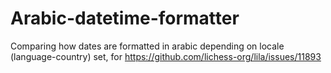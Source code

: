 # Arabic-datetime-formatter

Comparing how dates are formatted in arabic depending on locale (language-country) set, for https://github.com/lichess-org/lila/issues/11893
